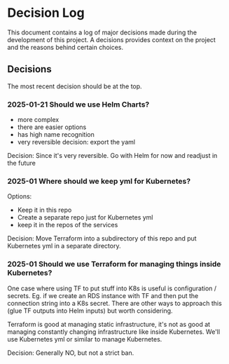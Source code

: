# Decision Log

This document contains a log of major decisions made during the development of this project.
A decisions provides context on the project and the reasons behind certain choices.

## Decisions
The most recent decision should be at the top.

### 2025-01-21 Should we use Helm Charts?

- more complex
- there are easier options
- has high name recognition
- very reversible decision: export the yaml

Decision: Since it's very reversible. Go with Helm for now and readjust in the future

### 2025-01 Where should we keep yml for Kubernetes?

Options:
- Keep it in this repo
- Create a separate repo just for Kubernetes yml
- keep it in the repos of the services

Decision: Move Terraform into a subdirectory of this repo and put Kubernetes yml in a separate directory.


### 2025-01 Should we use Terraform for managing things inside Kubernetes?

One case where using TF to put stuff into K8s is useful is configuration / secrets. Eg. if we create an RDS instance with TF and then put the connection string into a K8s secret. There are other ways to approach this (glue TF outputs into Helm inputs) but worth considering.

Terraform is good at managing static infrastructure, it's not as good at managing constantly changing infrastructure like inside Kubernetes. We'll use Kubernetes yml or similar to manage Kubernetes.

Decision: Generally NO, but not a strict ban.
